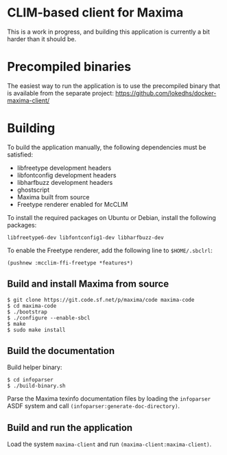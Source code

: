 CLIM-based client for Maxima
============================

This is a work in progress, and building this application is currently
a bit harder than it should be.

Precompiled binaries
====================

The easiest way to run the application is to use the precompiled
binary that is available from the separate project:
https://github.com/lokedhs/docker-maxima-client/

Building
========

To build the application manually, the following dependencies must be
satisfied:

  - libfreetype development headers
  - libfontconfig development headers
  - libharfbuzz development headers
  - ghostscript
  - Maxima built from source
  - Freetype renderer enabled for McCLIM

To install the required packages on Ubuntu or Debian, install the
following packages:

```
libfreetype6-dev libfontconfig1-dev libharfbuzz-dev
```

To enable the Freetype renderer, add the following line to
`$HOME/.sbclrl`:

```
(pushnew :mcclim-ffi-freetype *features*)
```

Build and install Maxima from source
------------------------------------

```
$ git clone https://git.code.sf.net/p/maxima/code maxima-code
$ cd maxima-code
$ ./bootstrap
$ ./configure --enable-sbcl
$ make
$ sudo make install
```

Build the documentation
-----------------------

Build helper binary:

```
$ cd infoparser
$ ./build-binary.sh

```

Parse the Maxima texinfo documentation files by loading the
`infoparser` ASDF system and call
`(infoparser:generate-doc-directory)`.


Build and run the application
-----------------------------

Load the system `maxima-client` and run
`(maxima-client:maxima-client)`.
